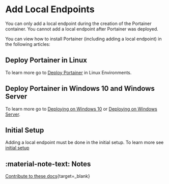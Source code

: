 # Add Local Endpoints

You can only add a local endpoint during the creation of the Portainer container. You cannot add a local endpoint after Portainer was deployed. 

You can view how to install Portainer (including adding a local endpoint) in the following articles:

## Deploy Portainer in Linux

To learn more go to [Deploy Portainer](/v2.0-be/deploy/linux/) in Linux Environments.

## Deploy Portainer in Windows 10 and Windows Server


To learn more go to [Deploying on Windows 10](/v2.0-be/deploy/windows10) or [Deploying on Windows Server](/v2.0-be/deploy/windowsserver).

## Initial Setup

Adding a local endpoint must be done in the initial setup. To learn more see [initial setup](/v2.0-be/deploy/initial/)

## :material-note-text: Notes

[Contribute to these docs](https://github.com/portainer/portainer-docs/blob/master/contributing.md){target=_blank}
